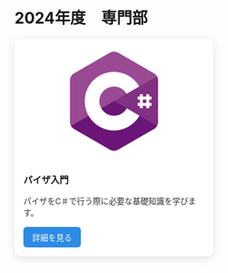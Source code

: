 # 2024年度　専門部

<div style="display: flex; flex-wrap: wrap; gap: 1.5rem;">
    <div style="
      max-width: 360px;
      background-color: white;
      border-radius: 12px;
      overflow: hidden;
      box-shadow: 0 4px 16px rgba(0, 0, 0, 0.1);
      transition: transform 0.2s, box-shadow 0.2s;
      margin-bottom: 2rem;
    ">
      <img src="Image/Csharp.png" alt="C#画像" style="width: 100%; display: block;" />
      <div style="padding: 1rem;">
        <h3 style="margin-top: 0;">パイザ入門</h3>
        <p style="font-size: 0.9rem; color: #333; line-height: 1.5;">
          パイザをC＃で行う際に必要な基礎知識を学びます。
        </p>
        <a href="#/VocationalSchool_2024/PaizaBeginner.md" style="
          display: inline-block;
          background-color: #2b8be6;
          color: white;
          padding: 0.5rem 1rem;
          border-radius: 6px;
          font-size: 0.9rem;
          text-decoration: none;
        ">詳細を見る</a>
      </div>
    </div>


</div>